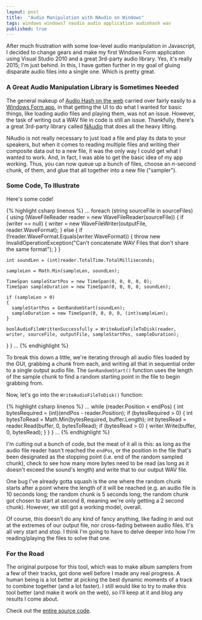 ```yaml
---
layout: post
title:  "Audio Manipulation with NAudio on Windows"
tags: windows windows7 naudio audio application audiohash wav
published: true
---
```


After much frustration with some low-level audio manipulation in Javascript, I decided to change gears and make my first Windows Form application using Visual Studio 2010 and a great 3rd-party audio library. Yes, it's really 2015; I'm just behind. In this, I have gotten further in my goal of gluing disparate audio files into a single one. Which is pretty great.

<!--more-->

### A Great Audio Manipulation Library is Sometimes Needed

The general makeup of [Audio Hash on the web](https://github.com/michaelchadwick/audiohash-web) carried over fairly easily to a [Windows Form app](https://github.com/michaelchadwick/audiohash-win), in that getting the UI to do what I wanted for basic things, like loading audio files and playing them, was not an issue. However, the task of writing out a WAV file in code is still an issue. Thankfully, there's a great 3rd-party library called [NAudio](https://naudio.codeplex.com) that does all the heavy lifting.

NAudio is not really necessary to just load a file and play its data to your speakers, but when it comes to reading multiple files and writing their composite data out to a new file, it was the only way I could get what I wanted to work. And, in fact, I was able to get the basic idea of my app working. Thus, you can now queue up a bunch of files, choose an _n_-second chunk, of them, and glue that all together into a new file ("sampler").

### Some Code, To Illustrate

Here's some code!

{% highlight csharp linenos %}
...
foreach (string sourceFile in sourceFiles)
{
  using (WaveFileReader reader = new WaveFileReader(sourceFile))
  {
    if (writer == null)
    {
      writer = new WaveFileWriter(outputFile, reader.WaveFormat);
    }
    else
    {
      if (!reader.WaveFormat.Equals(writer.WaveFormat))
      {
        throw new InvalidOperationException("Can't concatenate WAV Files that don't share the same format");
      }
    }

    int soundLen = (int)reader.TotalTime.TotalMilliseconds;

    sampleLen = Math.Min(sampleLen, soundLen);

    TimeSpan sampleStartPos = new TimeSpan(0, 0, 0, 0, 0);
    TimeSpan sampleDuration = new TimeSpan(0, 0, 0, 0, soundLen);

    if (sampleLen > 0)
    {
      sampleStartPos = GenRandomStart(soundLen);
      sampleDuration = new TimeSpan(0, 0, 0, 0, (int)sampleLen);
    }

    boolAudioFileWrittenSuccessfully = WriteAudioFileToDisk(reader, writer, sourceFile, outputFile, sampleStartPos, sampleDuration);
  }
}
...
{% endhighlight %}

To break this down a little, we're iterating through all audio files loaded by the GUI, grabbing a chunk from each, and writing all that in sequential order to a single output audio file. The `GenRandomStart()` function uses the length of the sample chunk to find a random starting point in the file to begin grabbing from.

Now, let's go into the `WriteAudioFileToDisk()` function:

{% highlight csharp linenos %}
...
while (reader.Position < endPos)
{
  int bytesRequired = (int)(endPos - reader.Position);
  if (bytesRequired > 0)
  {
    int bytesToRead = Math.Min(bytesRequired, buffer.Length);
    int bytesRead = reader.Read(buffer, 0, bytesToRead);
    if (bytesRead > 0)
    {
      writer.Write(buffer, 0, bytesRead);
    }
  }
}
...
{% endhighlight %}

I'm cutting out a bunch of code, but the meat of it all is this: as long as the audio file reader hasn't reached the `endPos`, or the position in the file that's been designated as the stopping point (i.e. end of the random sampled chunk), check to see how many more bytes need to be read (as long as it doesn't exceed the sound's length) and write that to our output WAV file.

One bug I've already gotta squash is the one where the random chunk starts after a point where the length of it will be reached (e.g. an audio file is 10 seconds long; the random chunk is 5 seconds long; the random chunk got chosen to start at second 8, meaning we're only getting a 2 second chunk). However, we still got a working model, overall.

Of course, this doesn't do any kind of fancy anything, like fading in and out at the extremes of our output file, nor cross-fading between audio files. It's all very start and stop. I think I'm going to have to delve deeper into how I'm reading/playing the files to solve that one.

### For the Road

The original purpose for this tool, which was to make album samplers from a few of their tracks, got done well before I made any real progress. A human being is a lot better at picking the best dynamic moments of a track to combine together (and a lot faster). I still would like to try to make this tool better (and make it work on the web), so I'll keep at it and blog any results I come about.

Check out the [entire source code](https://github.com/michaelchadwick/audiohash-win).

